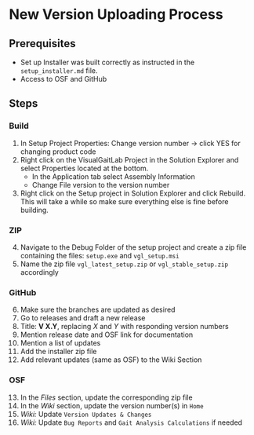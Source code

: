 
# New Version Uploading Process   

## Prerequisites
- Set up Installer was built correctly as instructed in the `setup_installer.md` file.
- Access to OSF and GitHub


## Steps

### Build
1. In Setup Project Properties: Change version number -> click YES for changing product code
2. Right click on the VisualGaitLab Project in the Solution Explorer and select Properties located at the bottom.
   - In the Application tab select Assembly Information
   - Change File version to the version number
3. Right click on the Setup project in Solution Explorer and click Rebuild.
This will take a while so make sure everything else is fine before building.

### ZIP 
4. Navigate to the Debug Folder of the setup project and create a zip file containing the files: `setup.exe` and `vgl_setup.msi`    
5.  Name the zip file `vgl_latest_setup.zip` or `vgl_stable_setup.zip` accordingly    

### GitHub
6. Make sure the branches are updated as desired  
7. Go to releases and draft a new release  
8. Title: **V X.Y**, replacing *X* and *Y* with responding version numbers  
9. Mention release date and OSF link for documentation  
10. Mention a list of updates  
11. Add the installer zip file  
12. Add relevant updates (same as OSF) to the Wiki Section

### OSF
13. In the _Files_ section, update the corresponding zip file  
14. In the _Wiki_ section, update the version number(s) in `Home`  
15. _Wiki:_ Update `Version Updates & Changes`  
16. _Wiki:_ Update `Bug Reports` and `Gait Analysis Calculations` if needed  